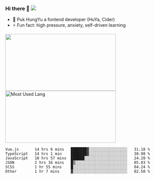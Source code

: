 ### Hi there 👋   ![](https://komarev.com/ghpvc/?username=trojan0523&color=ff69b4&label=PV+Since+2020-1-1)

 - 🔭 Puk HungYu a fontend developer (HuYa, Cider)
 - ⚡ Fun fact: high pressure, anxiety, self-driven learning 

 <img align="left" width="350px" height="180px" src="https://github-readme-stats.vercel.app/api?username=trojan0523&show_icons=true&icon_color=199861&count_private=true" />
 
 <img width="350px" height="165px" alt="Most Used Lang" src="https://github-readme-stats.vercel.app/api/top-langs/?username=trojan0523&layout=compact"/>
 

 <!--START_SECTION:waka-->

```text
Vue.js       14 hrs 6 mins   ███████▓░░░░░░░░░░░░░░░░░   31.18 %
TypeScript   14 hrs 1 min    ███████▓░░░░░░░░░░░░░░░░░   30.98 %
JavaScript   10 hrs 57 mins  ██████░░░░░░░░░░░░░░░░░░░   24.20 %
JSON         2 hrs 16 mins   █▒░░░░░░░░░░░░░░░░░░░░░░░   05.03 %
SCSS         1 hr 55 mins    █░░░░░░░░░░░░░░░░░░░░░░░░   04.24 %
Other        1 hr 7 mins     ▓░░░░░░░░░░░░░░░░░░░░░░░░   02.50 %
```

<!--END_SECTION:waka-->

 
<!--
**Trojan0523/Trojan0523** is a ✨ _special_ ✨ repository because its `README.md` (this file) appears on your GitHub profile.

Here are some ideas to get you started:

- 👯 looking to collaborate on where? i don`t know
- 🤔 I’m looking for help with ...
- 💬 Ask me about ...
- 📫 How to reach me: ...
- 😄 Pronouns: ...
- ⚡ Fun fact: ...
![](https://komarev.com/ghpvc/?username=trojan0523)
-->
